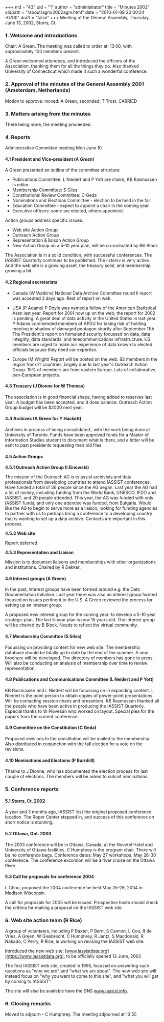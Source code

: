 +++
nid = "43"
uid = "1"
author = "administrator"
title = "Minutes 2002"
oldpath = "/about/agm/2002agm.html"
date = "2010-01-08 22:00:24 -0700"
draft = "false"
+++
Meeting of the General Assembly, Thursday, June 13, 2002, Storrs, Ct.

### 1. Welcome and introductions

Chair: A Green. The meeting was called to order at: 13:00, with
approximately 100 members present.

A Green welcomed attendees, and introduced the officers of the
Association, thanking them for all the things they do. Also thanked
University of Connecticut which made it such a wonderful conference.

### 2. Approval of the minutes of the General Assembly 2001 (Amsterdam, Netherlands)

Motion to approve: moved: A Green, seconded: T Trost. CARRIED

### 3. Matters arising from the minutes

There being none, the meeting proceeded.

### 4. Reports

Administrative Committee meeting Mon June 10

#### 4.1 President and Vice-president (*A Green*)

A Green presented an outline of the committee structure:

-   Publications Committee: L Niedert and P Yott are chairs, KB
    Rasmussen is editor
-   Membership Committee: S Giles
-   Constitutional Review Committee: C Geda
-   Nominations and Elections Committee - election to be held in the
    fall
-   Education Committee - expect to appoint a chair in the coming year
-   Executive officers: some are elected, others appointed.

Action groups address specific issues:

-   Web site Action Group
-   Outreach Action Group
-   Representation & liaison Action Group
-   New Action Group on a 5-10 year plan, will be co-ordinated by Bill
    Block

The Association is in a solid condition, with successful conferences.
The IASSIST Quarterly continues to be published. The listserv is very
active. And the web site is a growing asset, the treasury solid, and
membership growing a bit.

#### 4.2 Regional secretariats

-   Canada (W Watkins)
    National Data Archive Committee round II report was accepted 3 days
    ago. Rest of report on web.

-   USA (P Adams)
    P Doyle was named a fellow of the American Statistical Assn last
    year. Report for 2001 now up on the web; the report for 2002 is
    pending. A great deal of data activity in the United States in last
    year. P Adams commended members of APDU for taking risk of holding
    meeting in shadow of damaged pentagon shortly after September 11th.
    The President's report on homeland security focussed on data, data
    integrity, data standards, and telecommunications infrastructure. US
    members are urged to make our experience of data known to elected
    officials because they need our expertise.

-   Europe (M Wright)
    Report will be posted on the web. 82 members in the region from 21
    countries, largely due to last year's Outreach Action Group. 15% of
    members are from eastern Europe. Lots of collaborative, pan-European
    projects.

#### 4.3 Treasury (J Dionne for W Thomas)

The association is in good financial shape, having added to reserves
last year. A budget has been accepted, and it does balance. Outreach
Action Group budget will be $2000 next year.

#### 4.4 Archives (A Green for Y Hackett)

Archives in process of being consolidated., with the work being done at
University of Toronto. Funds have been approved funds for a Master of
Information Studies student to document what is there, and a letter will
be sent to past presidents requesting their old files

#### 4.5 Action Groups

**4.5.1 Outreach Action Group (I Einowski)**

The mission of the Outreach AG is to assist archivists and data
professionals from developing countries to attend IASSIST conferences.
Have funded a total of 36 people since the AG began. Last year the AG
had a lot of money, including funding from the World Bank, UNESCO, IFDO
and IASSIST, and 20 people attended. This year, the AG was funded with
only IASSIST funds, and only one attendee was funded, from Bulgaria.
Would like the AG to begin to serve more as a liaison, looking for
funding agencies to partner with us to perhaps bring a conference to a
developing country that is wanting to set up a data archive. Contacts
are important in this process.

**4.5.2 Web site**

Report deferred.

**4.5.3 Representation and Liaison**

Mission is to document liaisons and memberships with other organizations
and institutions. Chaired by R Dekker.

#### 4.6 Interest groups (A Green)

In the past, interest groups have been formed around e.g. the Data
Documentation Initiative. Last year there was also an interest group
formed focused on issues pertinent to the U.S. A Green reviewed the
process for setting up an interest group.

A proposed new interest group for the coming year: to develop a 5-10
year strategic plan. The last 5-year plan is now 15 years old. The
interest group will be chaired by B Block. Needs to reflect the virtual
community.

#### 4.7 Membership Committee (S Giles)

Focussing on providing content for new web site. The membership database
should be totally up to date by the end of the summer. A new brochure
will be developed. The directory of members has gone to press. Will also
be conducting an analysis of membership over time to review
representation.

#### 4.8 Publications and Communications Committee (L Neidert and P Yott)

KB Rasmussen and L Niedert will be focussing on in expanding content. L
Niedert is the point person to obtain copies of power-point
presentations. Will be contacting session chairs and presentors. KB
Rasmussen thanked all the people who have been active in producing the
IASSIST Quarterly. Especial thanks to W Piovesan who worked on layout.
Special plea for the papers from the current conference.

#### 4.9 Committee on the Constitution (C Geda)

Proposed revisions to the constitution will be mailed to the membership.
Also distributed in conjunction with the fall election for a vote on the
revisions.

#### 4.10 Nominations and Elections (P Burnhill)

Thanks to J Dionne, who has documented the election process for last
couple of elections. The members will be asked to submit nominations.

### 5. Conference reports

#### 5.1 Storrs, Ct. 2002

A year and 3 months ago, IASSIST lost the original proposed conference
location. The Roper Center stepped in, and success of this conference on
short notice is stunning.

#### 5.2 Ottawa, Ont. 2003

The 2003 conference will be in Ottawa, Canada, at the Novotel Hotel and
University of Ottawa facilities. C Humphrey is the program chair. There
will be no conference bags. Conference dates: May 27 workshops, May
28-30 conference. The conference excursion will be a river cruise on the
Ottawa River

#### 5.3 Call for proposals for conference 2004

L Chou, proposed the 2004 conference be held May 25-28, 2004 in Madison
Wisconsin.

A call for proposals for 2005 will be issued. Prospective hosts should
check the criteria for making a proposal on the IASSIST web site.

### 6. Web site action team (R Rice)

A group of volunteers, including P Baxter, P Bern, S Cannon, L Cou, R de
Vries, A Green, W Giesbrecht, C Humphrey, R Jantz, S Macdonald, R
Nakado, C Perry, R Rice, is working on revising the IASSIST web site.

Introduced the new web site: [www.iassistdata.org](https://www.iassistdata.org), to be
officially opened 13 June, 2002

The first IASSIST web site, created in 1995, focused on answering such
questions as "who we are" and "what we are about". The new web site
will instead focus on "why you want to come to this site", and "what
you will get by coming to IASSIST".

The site will also be available have the DNS www.iassist.info.

### 6. Closing remarks

Moved to adjourn - C Humphrey. The meeting adjourned at 13:55
